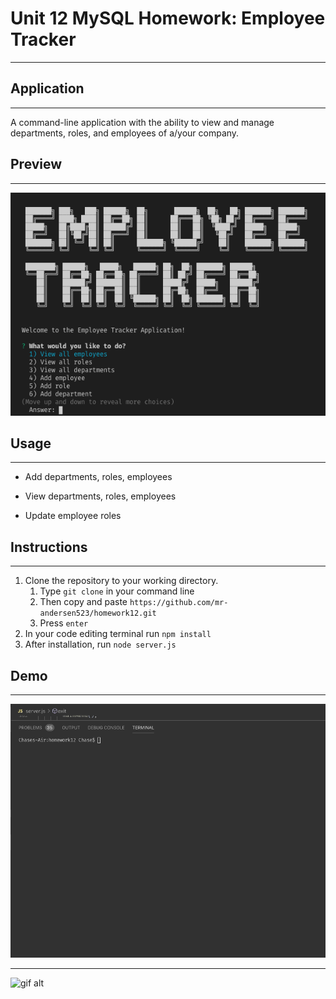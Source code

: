 # Unit 12 MySQL Homework: Employee Tracker
- - - -
## Application
- - - -

A command-line application with the ability to view and manage departments, roles, and employees of a/your company. 

## Preview
- - - -
![picture alt](preview/emp-tracker.png)

## Usage
- - - -
* Add departments, roles, employees

* View departments, roles, employees

* Update employee roles

## Instructions
- - - -
1. Clone the repository to your working directory. 
   1. Type `git clone` in your command line
   2. Then copy and paste `https://github.com/mr-andersen523/homework12.git`
   3. Press `enter` 
2. In your code editing terminal run `npm install`
3. After installation, run `node server.js`
   
## Demo
- - - -
![gif alt](preview/emp-track.gif)

- - - -

![gif alt](preview/emp-track2.gif)




